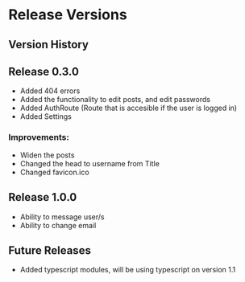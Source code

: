 # Release Versions

## Version History

## Release 0.3.0

- Added 404 errors
- Added the functionality to edit posts, and edit passwords
- Added AuthRoute (Route that is accesible if the user is logged in)
- Added Settings

### Improvements:

- Widen the posts
- Changed the head to username from Title
- Changed favicon.ico

## Release 1.0.0

- Ability to message user/s
- Ability to change email

## Future Releases

- Added typescript modules, will be using typescript on version 1.1
